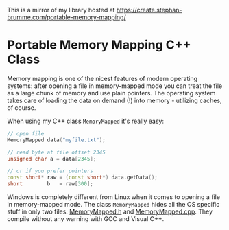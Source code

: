 This is a mirror of my library hosted at https://create.stephan-brumme.com/portable-memory-mapping/

# Portable Memory Mapping C++ Class

Memory mapping is one of the nicest features of modern operating systems:
after opening a file in memory-mapped mode you can treat the file as a large chunk of memory and use plain pointers.
The operating system takes care of loading the data on demand (!) into memory - utilizing caches, of course.

When using my C++ class `MemoryMapped` it's really easy:
``` cpp
// open file
MemoryMapped data("myfile.txt");

// read byte at file offset 2345
unsigned char a = data[2345];

// or if you prefer pointers
const short* raw = (const short*) data.getData();
short        b   = raw[300];
```

Windows is completely different from Linux when it comes to opening a file in memory-mapped mode.
The class `MemoryMapped` hides all the OS specific stuff in only two files: [MemoryMapped.h](MemoryMapped.h) and [MemoryMapped.cpp](MemoryMapped.cpp).
They compile without any warning with GCC and Visual C++.
